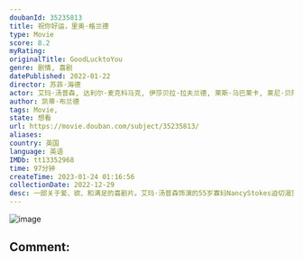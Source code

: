 ```yaml
---
doubanId: 35235813
title: 祝你好运，里奥·格兰德
type: Movie
score: 8.2
myRating: 
originalTitle: GoodLucktoYou
genre: 剧情, 喜剧
datePublished: 2022-01-22
director: 苏菲·海德
actor: 艾玛·汤普森, 达利尔·麦克科马克, 伊莎贝拉·拉夫兰德, 莱斯·马巴莱卡, 莱尼·贝阿雷, 卡琳娜·洛佩斯, 夏洛特·威尔
author: 凯蒂·布兰德
tags: Movie, 
state: 想看
url: https://movie.douban.com/subject/35235813/
aliases: 
country: 英国
language: 英语
IMDb: tt13352968
time: 97分钟
createTime: 2023-01-24 01:16:56
collectionDate: 2022-12-29
desc: 一部关于爱、欲、和满足的喜剧片。艾玛·汤普森饰演的55岁寡妇NancyStokes迫切渴望冒险、人类联结和性，渴望她人生中第一次很棒的性爱。丈夫Robert给了她住宅、家庭和看起来像样的生活，然而他...
---
```


![image](p2872943472.jpg)

Comment: 
---

